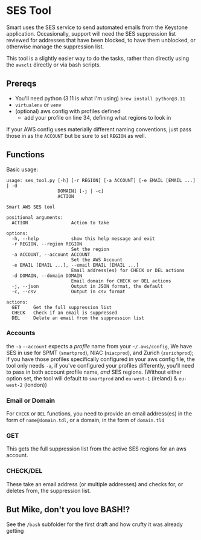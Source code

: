# SES Tool

Smart uses the SES service to send automated emails from the Keystone application.  Occasionally, support will need the SES suppression list reviewed for addresses that have been blocked, to have them unblocked, or otherwise manage the suppression list.

This tool is a slightly easier way to do the tasks, rather than directly using the `awscli` directly or via bash scripts.

## Prereqs

* You'll need python (3.11 is what I'm using)
  `brew install python@3.11`
* `virtualenv` or `venv`
* (optional) aws config with profiles defined
  * add your profile on line 34, defining what regions to look in


If your AWS config uses materially different naming conventions, just pass those in as the `ACCOUNT` but be sure to set `REGION` as well.

## Functions

Basic usage:

```
usage: ses_tool.py [-h] [-r REGION] [-a ACCOUNT] [-e EMAIL [EMAIL ...] | -d
                   DOMAIN] [-j | -c]
                   ACTION

Smart AWS SES tool

positional arguments:
  ACTION                Action to take

options:
  -h, --help            show this help message and exit
  -r REGION, --region REGION
                        Set the region
  -a ACCOUNT, --account ACCOUNT
                        Set the AWS Account
  -e EMAIL [EMAIL ...], --email EMAIL [EMAIL ...]
                        Email address(es) for CHECK or DEL actions
  -d DOMAIN, --domain DOMAIN
                        Email domain for CHECK or DEL actions
  -j, --json            Output in JSON format, the default
  -c, --csv             Output in csv format

actions:
  GET     Get the full suppression list
  CHECK   Check if an email is suppressed
  DEL     Delete an email from the suppression list
  ```

### Accounts

the `-a` `--account` expects a _profile_ name from your `~/.aws/config`, We have SES in use for SPMT (`smartprod`), NIAC (`niacprod`), and Zurich (`zurichprod`); if you have those profiles specifically configured in your aws config file, the tool only needs `-a`, if you've configured your profiles differently, you'll need to pass in both account profile name, _and_ SES regions.
(Without either option set, the tool will default to `smartprod` and `eu-west-1` (ireland) & `eu-west-2` (london))

### Email or Domain

For `CHECK` or `DEL` functions, you need to provide an email address(es) in the form of `name@domain.tdl`, or a domain, in the form of `domain.tld`


### GET

This gets the full suppression list from the active SES regions for an aws account.

### CHECK/DEL

These take an email address (or multiple addresses) and checks for, or deletes from, the suppression list.

## But Mike, don't you love BASH!?

See the `/bash` subfolder for the first draft and how crufty it was already getting

